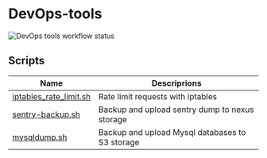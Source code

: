 # DevOps-tools

![DevOps tools workflow status](https://github.com/CHIP0K/DevOps-tools/actions/workflows/main.yml/badge.svg?branch=main&event=push)


## Scripts

| Name | Descriprions |
|-|-|
| [iptables_rate_limit.sh](shell-scripts/iptables_rate_limit.sh) | Rate limit requests with iptables |
|[sentry-backup.sh](shell-scripts/sentry-backup.sh)| Backup and upload sentry dump to nexus storage |
| [mysqldump.sh](shell-scripts/mysql/mysqldump.sh) | Backup and upload Mysql databases to S3 storage |
